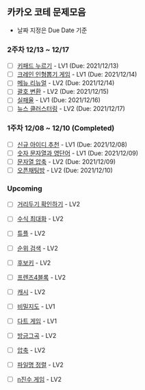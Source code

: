 ## 카카오 코테 문제모음
- 날짜 지정은 Due Date 기준

### 2주차 12/13 ~ 12/17
- [ ] [키패드 누르기](https://programmers.co.kr/learn/courses/30/lessons/67256) - LV1 (Due: 2021/12/13)
- [ ] [크레인 인형뽑기 게임](https://programmers.co.kr/learn/courses/30/lessons/64061) - LV1 (Due: 2021/12/14)
- [ ] [메뉴 리뉴얼](https://programmers.co.kr/learn/courses/30/lessons/72411) - LV2 (Due: 2021/12/14)
- [ ] [괄호 변환](https://programmers.co.kr/learn/courses/30/lessons/60058) - LV2 (Due: 2021/12/15)
- [ ] [실패율](https://programmers.co.kr/learn/courses/30/lessons/42889) - LV1 (Due: 2021/12/16)
- [ ] [뉴스 클러스터링](https://programmers.co.kr/learn/courses/30/lessons/17677) - LV2 (Due: 2021/12/17)

### 1주차 12/08 ~ 12/10 (Completed)
- [ ] [신규 아이디 추천](https://programmers.co.kr/learn/courses/30/lessons/72410) - LV1 (Due: 2021/12/08)
- [ ] [숫자 문자열과 영단어](https://programmers.co.kr/learn/courses/30/lessons/81301) - LV1 (Due: 2021/12/09)
- [ ] [문자열 압축](https://programmers.co.kr/learn/courses/30/lessons/60057) - LV2 (Due: 2021/12/09)
- [ ] [오픈채팅방](https://programmers.co.kr/learn/courses/30/lessons/42888) - LV2 (Due: 2021/12/10)

### Upcoming

- [ ] [거리두기 확인하기](https://programmers.co.kr/learn/courses/30/lessons/81302) - LV2
- [ ] [수식 최대화](https://programmers.co.kr/learn/courses/30/lessons/67257) - LV2
- [ ] [튜플](https://programmers.co.kr/learn/courses/30/lessons/64065) - LV2
- [ ] [순위 검색](https://programmers.co.kr/learn/courses/30/lessons/72412) - LV2
- [ ] [후보키](https://programmers.co.kr/learn/courses/30/lessons/42890) - LV2
- [ ] [프렌즈4블록](https://programmers.co.kr/learn/courses/30/lessons/17679) - LV2
- [ ] [캐시](https://programmers.co.kr/learn/courses/30/lessons/17680) - LV2
- [ ] [비밀지도](https://programmers.co.kr/learn/courses/30/lessons/17681) - LV1
- [ ] [다트 게임](https://programmers.co.kr/learn/courses/30/lessons/17682) - LV1
- [ ] [방금그곡](https://programmers.co.kr/learn/courses/30/lessons/17683) - LV2
- [ ] [압축](https://programmers.co.kr/learn/courses/30/lessons/17684) - LV2
- [ ] [파일명 정렬](https://programmers.co.kr/learn/courses/30/lessons/17686) - LV2
- [ ] [n진수 게임](https://programmers.co.kr/learn/courses/30/lessons/17687) - LV2

